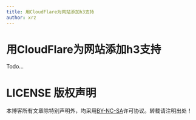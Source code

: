 ```yaml
---
title: 用CloudFlare为网站添加h3支持
author: xrz
---
```


# 用CloudFlare为网站添加h3支持

Todo...

# LICENSE 版权声明

本博客所有文章除特别声明外，均采用[BY-NC-SA](https://creativecommons.org/licenses/by-nc-sa/4.0/)许可协议。转载请注明出处！